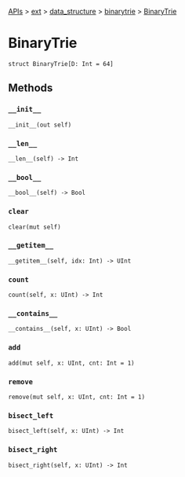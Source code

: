[APIs](../../../index.md) > [ext](../../index.md) > [data_structure](../index.md) > [binarytrie](./index.md) > [BinaryTrie]()

# BinaryTrie

```
struct BinaryTrie[D: Int = 64]
```

## Methods

### `__init__`

```
__init__(out self)
```

### `__len__`

```
__len__(self) -> Int
```

### `__bool__`

```
__bool__(self) -> Bool
```

### `clear`

```
clear(mut self)
```

### `__getitem__`

```
__getitem__(self, idx: Int) -> UInt
```

### `count`

```
count(self, x: UInt) -> Int
```

### `__contains__`

```
__contains__(self, x: UInt) -> Bool
```

### `add`

```
add(mut self, x: UInt, cnt: Int = 1)
```

### `remove`

```
remove(mut self, x: UInt, cnt: Int = 1)
```

### `bisect_left`

```
bisect_left(self, x: UInt) -> Int
```

### `bisect_right`

```
bisect_right(self, x: UInt) -> Int
```
